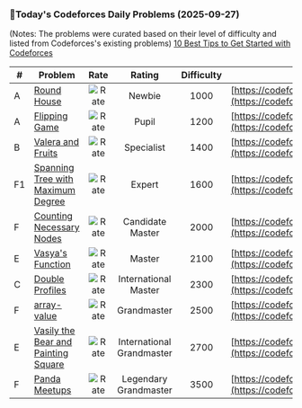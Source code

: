 ### 🌟Today's Codeforces Daily Problems (2025-09-27)
(Notes: The problems were curated based on their level of difficulty and listed from Codeforces's existing problems)
[10 Best Tips to Get Started with Codeforces](https://github.com/ika9810/Codeforces-Daily-Problems/blob/main/10%20Best%20Tips%20to%20Get%20Started%20with%20Codeforces.md)

| # | Problem | Rate| Rating | Difficulty | Contest |
|---| ----- | :--------: | :----------: | :----------: | ---------- |
|A|[Round House](https://codeforces.com/contest/659/problem/A)|![Rate](https://img.shields.io/badge/Newbie-1000-lightgrey)|Newbie|1000|[https://codeforces.com/contest/659](https://codeforces.com/contest/659)|
|A|[Flipping Game](https://codeforces.com/contest/327/problem/A)|![Rate](https://img.shields.io/badge/Pupil-1200-brightgreen)|Pupil|1200|[https://codeforces.com/contest/327](https://codeforces.com/contest/327)|
|B|[Valera and Fruits](https://codeforces.com/contest/441/problem/B)|![Rate](https://img.shields.io/badge/Specialist-1400-9cf)|Specialist|1400|[https://codeforces.com/contest/441](https://codeforces.com/contest/441)|
|F1|[Spanning Tree with Maximum Degree](https://codeforces.com/contest/1133/problem/F1)|![Rate](https://img.shields.io/badge/Expert-1600-blue)|Expert|1600|[https://codeforces.com/contest/1133](https://codeforces.com/contest/1133)|
|F|[Counting Necessary Nodes](https://codeforces.com/contest/2074/problem/F)|![Rate](https://img.shields.io/badge/Candidate%20Master-2000-blueviolet)|Candidate Master|2000|[https://codeforces.com/contest/2074](https://codeforces.com/contest/2074)|
|E|[Vasya's Function](https://codeforces.com/contest/837/problem/E)|![Rate](https://img.shields.io/badge/Master-2100-orange)|Master|2100|[https://codeforces.com/contest/837](https://codeforces.com/contest/837)|
|C|[Double Profiles](https://codeforces.com/contest/154/problem/C)|![Rate](https://img.shields.io/badge/International%20Master-2300-orange)|International Master|2300|[https://codeforces.com/contest/154](https://codeforces.com/contest/154)|
|F|[array-value](https://codeforces.com/contest/1983/problem/F)|![Rate](https://img.shields.io/badge/Grandmaster-2500-red)|Grandmaster|2500|[https://codeforces.com/contest/1983](https://codeforces.com/contest/1983)|
|E|[Vasily the Bear and Painting Square](https://codeforces.com/contest/336/problem/E)|![Rate](https://img.shields.io/badge/International%20Grandmaster-2700-red)|International Grandmaster|2700|[https://codeforces.com/contest/336](https://codeforces.com/contest/336)|
|F|[Panda Meetups](https://codeforces.com/contest/1852/problem/F)|![Rate](https://img.shields.io/badge/Legendary%20Grandmaster-3500-red)|Legendary Grandmaster|3500|[https://codeforces.com/contest/1852](https://codeforces.com/contest/1852)|
